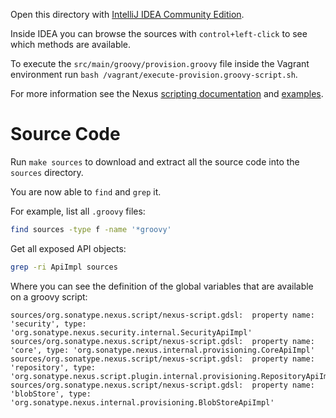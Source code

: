 Open this directory with [IntelliJ IDEA Community Edition](https://www.jetbrains.com/idea/download/#section=windows).

Inside IDEA you can browse the sources with `control+left-click` to see which methods are available.

To execute the `src/main/groovy/provision.groovy` file inside the Vagrant
environment run `bash /vagrant/execute-provision.groovy-script.sh`.

For more information see the Nexus [scripting documentation](https://help.sonatype.com/display/NXRM3/REST+and+Integration+API) and [examples](https://github.com/sonatype/nexus-book-examples/tree/nexus-3.x/scripting).

# Source Code

Run `make sources` to download and extract all the source code into the `sources` directory.

You are now able to `find` and `grep` it.

For example, list all `.groovy` files:

```sh
find sources -type f -name '*groovy'
```

Get all exposed API objects:

```sh
grep -ri ApiImpl sources
```

Where you can see the definition of the global variables that are available on a groovy script:

```
sources/org.sonatype.nexus.script/nexus-script.gdsl:  property name: 'security', type: 'org.sonatype.nexus.security.internal.SecurityApiImpl'
sources/org.sonatype.nexus.script/nexus-script.gdsl:  property name: 'core', type: 'org.sonatype.nexus.internal.provisioning.CoreApiImpl'
sources/org.sonatype.nexus.script/nexus-script.gdsl:  property name: 'repository', type: 'org.sonatype.nexus.script.plugin.internal.provisioning.RepositoryApiImpl'
sources/org.sonatype.nexus.script/nexus-script.gdsl:  property name: 'blobStore', type: 'org.sonatype.nexus.internal.provisioning.BlobStoreApiImpl'
```
